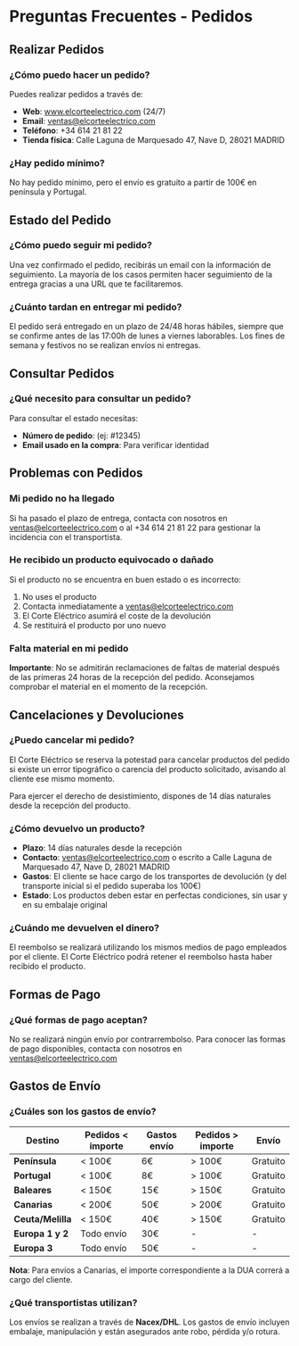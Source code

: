 # Preguntas Frecuentes - Pedidos

## Realizar Pedidos

### ¿Cómo puedo hacer un pedido?
Puedes realizar pedidos a través de:
- **Web**: www.elcorteelectrico.com (24/7)
- **Email**: ventas@elcorteelectrico.com
- **Teléfono**: +34 614 21 81 22
- **Tienda física**: Calle Laguna de Marquesado 47, Nave D, 28021 MADRID

### ¿Hay pedido mínimo?
No hay pedido mínimo, pero el envío es gratuito a partir de 100€ en península y Portugal.

## Estado del Pedido

### ¿Cómo puedo seguir mi pedido?
Una vez confirmado el pedido, recibirás un email con la información de seguimiento. La mayoría de los casos permiten hacer seguimiento de la entrega gracias a una URL que te facilitaremos.

### ¿Cuánto tardan en entregar mi pedido?
El pedido será entregado en un plazo de 24/48 horas hábiles, siempre que se confirme antes de las 17:00h de lunes a viernes laborables. Los fines de semana y festivos no se realizan envíos ni entregas.

## Consultar Pedidos

### ¿Qué necesito para consultar un pedido?
Para consultar el estado necesitas:
- **Número de pedido**: (ej: #12345)
- **Email usado en la compra**: Para verificar identidad


## Problemas con Pedidos

### Mi pedido no ha llegado
Si ha pasado el plazo de entrega, contacta con nosotros en ventas@elcorteelectrico.com o al +34 614 21 81 22 para gestionar la incidencia con el transportista.

### He recibido un producto equivocado o dañado
Si el producto no se encuentra en buen estado o es incorrecto:
1. No uses el producto
2. Contacta inmediatamente a ventas@elcorteelectrico.com
3. El Corte Eléctrico asumirá el coste de la devolución
4. Se restituirá el producto por uno nuevo

### Falta material en mi pedido
**Importante**: No se admitirán reclamaciones de faltas de material después de las primeras 24 horas de la recepción del pedido. Aconsejamos comprobar el material en el momento de la recepción.

## Cancelaciones y Devoluciones

### ¿Puedo cancelar mi pedido?
El Corte Eléctrico se reserva la potestad para cancelar productos del pedido si existe un error tipográfico o carencia del producto solicitado, avisando al cliente ese mismo momento.

Para ejercer el derecho de desistimiento, dispones de 14 días naturales desde la recepción del producto.

### ¿Cómo devuelvo un producto?
- **Plazo**: 14 días naturales desde la recepción
- **Contacto**: ventas@elcorteelectrico.com o escrito a Calle Laguna de Marquesado 47, Nave D, 28021 MADRID
- **Gastos**: El cliente se hace cargo de los transportes de devolución (y del transporte inicial si el pedido superaba los 100€)
- **Estado**: Los productos deben estar en perfectas condiciones, sin usar y en su embalaje original

### ¿Cuándo me devuelven el dinero?
El reembolso se realizará utilizando los mismos medios de pago empleados por el cliente. El Corte Eléctrico podrá retener el reembolso hasta haber recibido el producto.

## Formas de Pago

### ¿Qué formas de pago aceptan?
No se realizará ningún envío por contrarrembolso. Para conocer las formas de pago disponibles, contacta con nosotros en ventas@elcorteelectrico.com

## Gastos de Envío

### ¿Cuáles son los gastos de envío?

| **Destino** | **Pedidos < importe** | **Gastos envío** | **Pedidos > importe** | **Envío** |
|---|---|---|---|---|
| **Península** | < 100€ | 6€ | > 100€ | Gratuito |
| **Portugal** | < 100€ | 8€ | > 100€ | Gratuito |
| **Baleares** | < 150€ | 15€ | > 150€ | Gratuito |
| **Canarias** | < 200€ | 50€ | > 200€ | Gratuito |
| **Ceuta/Melilla** | < 150€ | 40€ | > 150€ | Gratuito |
| **Europa 1 y 2** | Todo envío | 30€ | - | - |
| **Europa 3** | Todo envío | 50€ | - | - |

**Nota**: Para envíos a Canarias, el importe correspondiente a la DUA correrá a cargo del cliente.

### ¿Qué transportistas utilizan?
Los envíos se realizan a través de **Nacex/DHL**. Los gastos de envío incluyen embalaje, manipulación y están asegurados ante robo, pérdida y/o rotura.